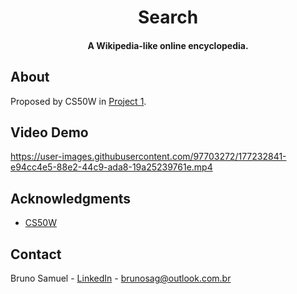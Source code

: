 <h1 align="center">Search</h1>

<h4 align="center">A Wikipedia-like online encyclopedia.</h4>


## About

Proposed by CS50W in [Project 1](https://cs50.harvard.edu/web/2020/projects/1/wiki/).


## Video Demo

https://user-images.githubusercontent.com/97703272/177232841-e94cc4e5-88e2-44c9-ada8-19a25239761e.mp4


## Acknowledgments

* [CS50W](https://cs50.harvard.edu/web/2020/)


## Contact

Bruno Samuel - [LinkedIn](https://www.linkedin.com/in/brunosag/) - brunosag@outlook.com.br
